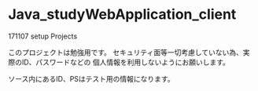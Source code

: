 # Java_studyWebApplication_client
171107 setup Projects

このプロジェクトは勉強用です。
セキュリティ面等一切考慮していない為、実際のID、パスワードなどの
個人情報を利用しないようにお願いします。

ソース内にあるID、PSはテスト用の情報になります。
